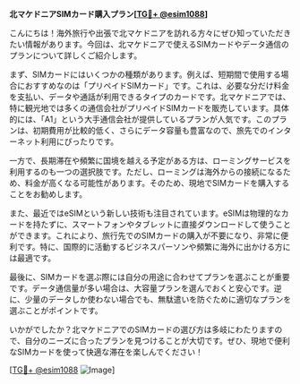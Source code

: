 **北マケドニアSIMカード購入プラン[[TG💪+ @esim1088](https://t.me/s/esim1088)]**

こんにちは！海外旅行や出張で北マケドニアを訪れる方々にぜひ知っていただきたい情報があります。今回は、北マケドニアで使えるSIMカードやデータ通信のプランについて詳しくご紹介します。

まず、SIMカードにはいくつかの種類があります。例えば、短期間で使用する場合におすすめなのは「プリペイドSIMカード」です。これは、必要な分だけ料金を支払い、データや通話が利用できるタイプのカードです。北マケドニアでは、特に観光地では多くの通信会社がプリペイドSIMカードを販売しています。具体的には、「A1」という大手通信会社が提供しているプランが人気です。このプランは、初期費用が比較的低く、さらにデータ容量も豊富なので、旅先でのインターネット利用にぴったりです。

一方で、長期滞在や頻繁に国境を越える予定がある方は、ローミングサービスを利用するのも一つの選択肢です。ただし、ローミングは海外からの接続になるため、料金が高くなる可能性があります。そのため、現地でSIMカードを購入することをお勧めします。

また、最近ではeSIMという新しい技術も注目されています。eSIMは物理的なカードを持たずに、スマートフォンやタブレットに直接ダウンロードして使うことができます。これにより、旅行先でのSIMカードの購入が不要になり、非常に便利です。特に、国際的に活動するビジネスパーソンや頻繁に海外に出かける方には最適です。

最後に、SIMカードを選ぶ際には自分の用途に合わせてプランを選ぶことが重要です。データ通信量が多い場合は、大容量プランを選んでおくと安心です。逆に、少量のデータしか使わない場合でも、無駄遣いを防ぐために適切なプランを選ぶことがポイントです。

いかがでしたか？北マケドニアでのSIMカードの選び方は多岐にわたりますので、自分のニーズに合ったプランを見つけることが大切です。ぜひ、現地で便利なSIMカードを使って快適な滞在を楽しんでください！

[[TG💪+ @esim1088](https://t.me/s/esim1088) ![Image](https://i.postimg.cc/Y0z9fWf4/image.png)]